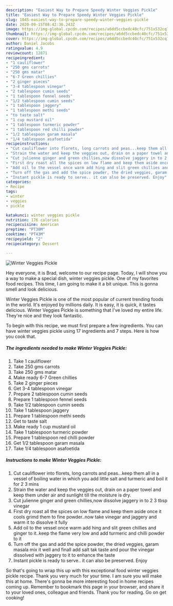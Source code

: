 ```yaml
---
description: "Easiest Way to Prepare Speedy Winter Veggies Pickle"
title: "Easiest Way to Prepare Speedy Winter Veggies Pickle"
slug: 1045-easiest-way-to-prepare-speedy-winter-veggies-pickle
date: 2020-09-15T08:42:36.243Z
image: https://img-global.cpcdn.com/recipes/a6dd5ccbedc40cfc/751x532cq70/winter-veggies-pickle-recipe-main-photo.jpg
thumbnail: https://img-global.cpcdn.com/recipes/a6dd5ccbedc40cfc/751x532cq70/winter-veggies-pickle-recipe-main-photo.jpg
cover: https://img-global.cpcdn.com/recipes/a6dd5ccbedc40cfc/751x532cq70/winter-veggies-pickle-recipe-main-photo.jpg
author: Daniel Jacobs
ratingvalue: 4.9
reviewcount: 12871
recipeingredient:
- "1 cauliflower"
- "250 gms carrots"
- "250 gms matar"
- "6-7 Green chillies"
- "2 ginger pieces"
- "3-4 tablespoon vinegar"
- "2 tablespoon cumin seeds"
- "1 tablespoon fennel seeds"
- "1/2 tablespoon cumin seeds"
- "1 tablespoon jaggery"
- "1 tablespoon methi seeds"
- "to taste salt"
- "1 cup mustard oil"
- "1 tablespoon turmeric powder"
- "1 tablespoon red chilli powder"
- "1/2 tablespoon garam masala"
- "1/4 tablespoon asafoetida"
recipeinstructions:
- "Cut cauliflower into florets, long carrots and peas...keep them all in a vessel of boiling water in which you add little salt and turmeric and boil it for 2 3 mins"
- "Strain the water and keep the veggies out, drain on a paper towel and keep them under air and sunlight till the moisture is dry."
- "Cut julienne ginger and green chillies,now dissolve jaggery in to 2 3 tbsp vinegar"
- "First dry roast all the spices on low flame and keep them aside once it cools grimd them to fine powder..now take vinegar and jaggery and warm it to dissolve it fully"
- "Add oil to the vessel once warm add hing and slit green chillies and ginger to it..keep the flame very low and add turmeric and chilli powder to it"
- "Turn off the gas and add the spice powder, the dried veggies, garam masala mix it well and finall add salt tak taste and pour the vinegar dissolved with jaggery to it to enhance the taste"
- "Instant pickle is ready to serve.. it can also be preserved. Enjoy"
categories:
- Recipe
tags:
- winter
- veggies
- pickle

katakunci: winter veggies pickle 
nutrition: 176 calories
recipecuisine: American
preptime: "PT30M"
cooktime: "PT43M"
recipeyield: "2"
recipecategory: Dessert

---
```



![Winter Veggies Pickle](https://img-global.cpcdn.com/recipes/a6dd5ccbedc40cfc/751x532cq70/winter-veggies-pickle-recipe-main-photo.jpg)

Hey everyone, it is Brad, welcome to our recipe page. Today, I will show you a way to make a special dish, winter veggies pickle. One of my favorites food recipes. This time, I am going to make it a bit unique. This is gonna smell and look delicious.



Winter Veggies Pickle is one of the most popular of current trending foods in the world. It's enjoyed by millions daily. It is easy, it is quick, it tastes delicious. Winter Veggies Pickle is something that I've loved my entire life. They're nice and they look fantastic.


To begin with this recipe, we must first prepare a few ingredients. You can have winter veggies pickle using 17 ingredients and 7 steps. Here is how you cook that.

<!--inarticleads1-->

##### The ingredients needed to make Winter Veggies Pickle:

1. Take 1 cauliflower
1. Take 250 gms carrots
1. Take 250 gms matar
1. Make ready 6-7 Green chillies
1. Take 2 ginger pieces
1. Get 3-4 tablespoon vinegar
1. Prepare 2 tablespoon cumin seeds
1. Prepare 1 tablespoon fennel seeds
1. Take 1/2 tablespoon cumin seeds
1. Take 1 tablespoon jaggery
1. Prepare 1 tablespoon methi seeds
1. Get to taste salt
1. Make ready 1 cup mustard oil
1. Take 1 tablespoon turmeric powder
1. Prepare 1 tablespoon red chilli powder
1. Get 1/2 tablespoon garam masala
1. Take 1/4 tablespoon asafoetida




<!--inarticleads2-->

##### Instructions to make Winter Veggies Pickle:

1. Cut cauliflower into florets, long carrots and peas...keep them all in a vessel of boiling water in which you add little salt and turmeric and boil it for 2 3 mins
1. Strain the water and keep the veggies out, drain on a paper towel and keep them under air and sunlight till the moisture is dry.
1. Cut julienne ginger and green chillies,now dissolve jaggery in to 2 3 tbsp vinegar
1. First dry roast all the spices on low flame and keep them aside once it cools grimd them to fine powder..now take vinegar and jaggery and warm it to dissolve it fully
1. Add oil to the vessel once warm add hing and slit green chillies and ginger to it..keep the flame very low and add turmeric and chilli powder to it
1. Turn off the gas and add the spice powder, the dried veggies, garam masala mix it well and finall add salt tak taste and pour the vinegar dissolved with jaggery to it to enhance the taste
1. Instant pickle is ready to serve.. it can also be preserved. Enjoy




So that's going to wrap this up with this exceptional food winter veggies pickle recipe. Thank you very much for your time. I am sure you will make this at home. There's gonna be more interesting food in home recipes coming up. Remember to bookmark this page in your browser, and share it to your loved ones, colleague and friends. Thank you for reading. Go on get cooking!
